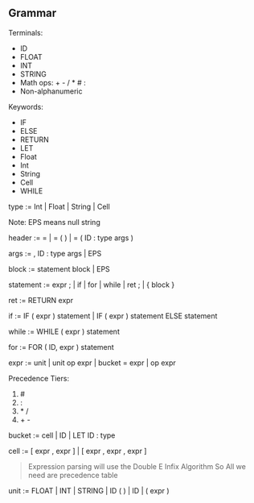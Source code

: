 


## Grammar



Terminals:
- ID
- FLOAT
- INT
- STRING
- Math ops: + - / * # :
- Non-alphanumeric

Keywords:
- IF
- ELSE
- RETURN
- LET
- Float
- Int
- String
- Cell
- WHILE

type := Int
      | Float
      | String
      | Cell

Note: EPS means null string

header := =
        | = ( )
        | = ( ID : type args )

args := , ID : type args
      | EPS


block := statement block
       | EPS

statement := expr ;
           | if
           | for
           | while
           | ret ;
           | { block }


ret := RETURN expr

if := IF ( expr ) statement
    | IF ( expr ) statement ELSE statement


while := WHILE ( expr ) statement

for := FOR ( ID, expr ) statement


expr := unit
      | unit op expr
      | bucket = expr
      | op expr


Precedence Tiers:
1. \#
2. :
3. \* /
4. \+ \-


bucket := cell
        | ID
        | LET ID : type

cell := \[ expr , expr \]
      | \[ expr , expr , expr \]


> Expression parsing will use the Double E Infix Algorithm
So All we need are precedence table

unit := FLOAT
      | INT
      | STRING
      | ID ( )
      | ID
      | ( expr )
